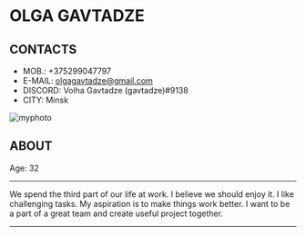 # OLGA GAVTADZE                                                 

## CONTACTS
* MOB.: +375299047797
* E-MAIL: olgagavtadze@gmail.com
* DISCORD: Volha Gavtadze (gavtadze)#9138
* CITY: Minsk

![myphoto](https://sun9-57.userapi.com/impf/SE9Awadd9s3RlvqxbUpm2SYCKIJnyQXvM8nK6w/0C2ZyNBPHz0.jpg?size=338x509&quality=95&sign=fb4ced6e66f56a5ceb0fe8e60b1d472e&type=album)  

## ABOUT
Age: 32
**************
We spend the third part of our life at work.
I believe we should enjoy it. I like challenging tasks. My aspiration is to make things work better. I want to be a part of a great team and create useful project together.
************
